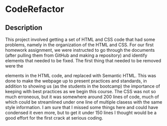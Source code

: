 # CodeRefactor

## Description

This project involved getting a set of HTML and CSS code that had some problems, namely in the organization of the HTML and CSS. For our first homework assignment, we were instructed to go through the documents (after pulling them from GitHub and making a repository) and identify elements that needed to be fixed. The first thing that needed to be removed were the <div> elements in the HTML code, and replaced with Semantic HTML. This was done to make the webpage up to present practices and standards, in addition to showing us (as the students in the bootcamp) the importance of keeping with best practices as we begin this course. The CSS was not so much erroneous, but it was somewhere around 200 lines of code, much of which could be streamlined under one line of multiple clasess with the same style information. I am sure that I missed some things here and could have condensed it even more, but to get it under 150 lines I thought would be a good effort for the first crack at serious coding.
